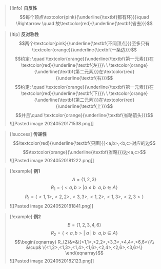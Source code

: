 > [!info] **自反性**
> $$每个顶点\textcolor{pink}{\underline{\textbf{都有环}}}\quad \Rightarrow \quad 故\textcolor{red}{\underline{\textbf{省去}}}$$

> [!tip] **反对称性**
> $$两个\textcolor{pink}{\underline{\textbf{不同顶点}}}至多只有\textcolor{orange}{\underline{\textbf{一条边}}}$$
> $$约定: \quad \textcolor{orange}{\underline{\textbf{第一元素}}}在\textcolor{red}{\underline{\textbf{左}}}\ \ \textcolor{orange}{\underline{\textbf{第二元素}}}在\textcolor{red}{\underline{\textbf{右}}}$$
> $$约定: \quad \textcolor{orange}{\underline{\textbf{第一元素}}}在\textcolor{red}{\underline{\textbf{下}}}\ \ \textcolor{orange}{\underline{\textbf{第二元素}}}在\textcolor{red}{\underline{\textbf{上}}}$$
> $$并且\quad \textcolor{orange}{\underline{\textbf{省略箭头}}}$$
> ![[Pasted image 20240520171538.png]]

>[!success] **传递性**
>$$\textcolor{red}{\underline{\textbf{只画}}}<a,b>,<b,c>对应的边$$
>$$\textcolor{orange}{\underline{\textbf{省略}}}边<a,c>$$
>![[Pasted image 20240520181222.png]]

>[!example] **例1**
>$$A=\{1,2,3\}$$
>$$R_{1}=\{<a,b>|a \leq b \ \ a,b \in A\}$$
>$$R_{1}=\{<1,1>,<2,2>,<3,3>,<1,2>,<1,3>,<2,3>\}$$
>![[Pasted image 20240520181841.png]]

>[!example] **例2**
>$$B=\{1,2,3,4,6\}$$
>$$R_{2}=\{<a,b>|\ a \ | \ b \ \ a,b \in A\}$$
>$$\begin{eqnarray}
> R_{2}&=&\{<1,1>,<2,2>,<3,3>,<4,4>,<6,6>\}\\
> &\cup& \{<1,2>,<1,3>,<1,4>,<1,6>,<2,4>,<2,6>,<3,6>\}
\end{eqnarray}$$
> ![[Pasted image 20240520182123.png]]